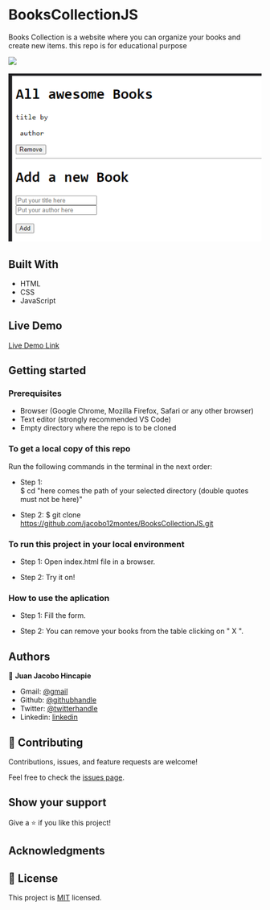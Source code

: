 # BooksCollectionJS

Books Collection is a website where you can organize your books and create new items. this repo is for educational purpose

![](https://img.shields.io/badge/Microverse-blueviolet)

![screenshot](./app_screenshot.png)

## Built With

- HTML
- CSS
- JavaScript

## Live Demo

[Live Demo Link](https://raw.githack.com/jacobo12montes/BooksCollectionJS/index.html)


## Getting started

### Prerequisites

- Browser (Google Chrome, Mozilla Firefox, Safari or any other browser)
- Text editor (strongly recommended VS Code)
- Empty directory where the repo is to be cloned

### To get a local copy of this repo

Run the following commands in the terminal in the next order:

- Step 1:  
  $ cd "here comes the path of your selected directory (double quotes must not be here)"

- Step 2:
  $ git clone https://github.com/jacobo12montes/BooksCollectionJS.git

### To run this project in your local environment

- Step 1:
  Open index.html file in a browser.

- Step 2:
  Try it on!


### How to use the aplication

- Step 1:
  Fill the form.

- Step 2:
  You can remove your books from the table clicking on " X ".



## Authors

👤  **Juan Jacobo Hincapie**

- Gmail: [@gmail](jacobo12.montes@gmail.com)
- Github: [@githubhandle](https://github.com/jacobo12montes)
- Twitter: [@twitterhandle](https://twitter.com/HincapieMontes)
- Linkedin: [linkedin](https://www.linkedin.com/in/juan-jacobo-hincapi%C3%A9-montes-93975210b/)

## 🤝 Contributing

Contributions, issues, and feature requests are welcome!

Feel free to check the [issues page](https://github.com/jacobo12montes/AwesomeBooksJS/issues).

## Show your support

Give a ⭐️ if you like this project!

## Acknowledgments

## 📝 License

This project is [MIT](./MIT.md) licensed.
